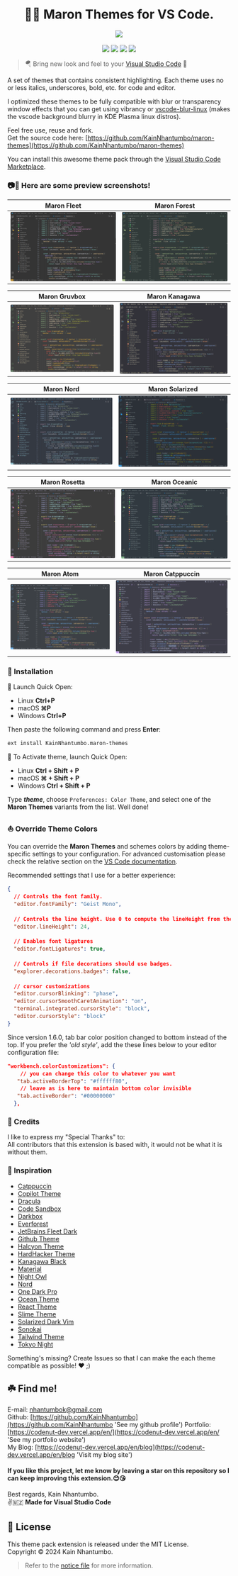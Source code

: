 <h1 align="center">
 🎉💖 Maron Themes for VS Code.
</h1>

<p align="center">
    <a href="https://github.com/KainNhantumbo/maron-themes" alt="Mozambique Message">
        <img src="https://img.shields.io/badge/ FROM-🇲🇿MOZAMBIQUE%20WITH%20LOVE-red?style=for-the-badge&labelColor=066767&color=f0134d" /></a>
</p>

<p align="center">
    <a href="https://marketplace.visualstudio.com/items?itemName=KainNhantumbo.maron-themes" alt="Marketplace">
        <img src="https://img.shields.io/badge/vscode-marketplace-blue?style=flat-square&labelColor=d29922&color=2f81f7" /></a>
    <a href="https://github.com/KainNhantumbo/maron-themes" alt="Repository">
        <img src="https://img.shields.io/badge/github-repository-blueviolet?style=flat-square&labelColor=2f81f7&color=238636" /></a>
    <a href="https://github.com/KainNhantumbo/maron-themes/issues" alt="Issues">
        <img src="https://img.shields.io/badge/issue-feedback-red?style=flat-square" /></a>
    <a href="https://vscode.dev/theme/KainNhantumbo.maron-themes" alt="Preview">
        <img src="https://img.shields.io/badge/preview-vscode.dev-yellow?style=flat-square" /></a>
</p>

> 🪂 Bring new look and feel to your [Visual Studio Code](https://code.visualstudio.com) 🤩

A set of themes that contains consistent highlighting. Each theme uses no or less italics, underscores, bold, etc. for code and editor.

I optimized these themes to be fully compatible with blur or transparency window effects that you can get using vibrancy or [vscode-blur-linux](https://marketplace.visualstudio.com/items?itemName=mhabrar.vscode-blur-linux) (makes the vscode background blurry in KDE Plasma linux distros).

Feel free use, reuse and fork.\
Get the source code here: [https://github.com/KainNhantumbo/maron-themes](https://github.com/KainNhantumbo/maron-themes)

You can install this awesome theme pack through the [Visual Studio Code Marketplace](https://marketplace.visualstudio.com/items?itemName=KainNhantumbo.maron-themes).

### 📷🥰 Here are some preview screenshots!

|            Maron Fleet            |           Maron Forest            |
| :-------------------------------: | :-------------------------------: |
| ![](./previews/Screenshot_00.png) | ![](./previews/Screenshot_01.png) |

|           Maron Gruvbox           |          Maron Kanagawa           |
| :-------------------------------: | :-------------------------------: |
| ![](./previews/Screenshot_02.png) | ![](./previews/Screenshot_03.png) |

|            Maron Nord             |          Maron Solarized          |
| :-------------------------------: | :-------------------------------: |
| ![](./previews/Screenshot_04.png) | ![](./previews/Screenshot_05.png) |

|           Maron Rosetta           |           Maron Oceanic           |
| :-------------------------------: | :-------------------------------: |
| ![](./previews/Screenshot_06.png) | ![](./previews/Screenshot_07.png) |

|            Maron Atom             |         Maron Catppuccin          |
| :-------------------------------: | :-------------------------------: |
| ![](./previews/Screenshot_08.png) | ![](./previews/Screenshot_09.png) |

### 🚀 Installation

👏 Launch Quick Open:

- Linux **Ctrl+P**
- macOS **⌘P**
- Windows **Ctrl+P**

Then paste the following command and press **Enter**:

```bash
ext install KainNhantumbo.maron-themes
```

👏 To Activate theme, launch Quick Open:

- Linux **Ctrl + Shift + P**
- macOS **⌘ + Shift + P**
- Windows **Ctrl + Shift + P**

Type **_theme_**, choose `Preferences: Color Theme`, and select one of the **Maron Themes** variants from the list. Well done!

### ⛵ Override Theme Colors

You can override the **Maron Themes** and schemes colors by adding theme-specific settings to your configuration. For advanced customisation please check the relative section on the [VS Code documentation](https://code.visualstudio.com/docs/getstarted/themes#_customizing-a-color-theme).

Recommended settings that I use for a better experience:

```json
{
  // Controls the font family.
  "editor.fontFamily": "Geist Mono",

  // Controls the line height. Use 0 to compute the lineHeight from the fontSize.
  "editor.lineHeight": 24,

  // Enables font ligatures
  "editor.fontLigatures": true,

  // Controls if file decorations should use badges.
  "explorer.decorations.badges": false,

  // cursor customizations
  "editor.cursorBlinking": "phase",
  "editor.cursorSmoothCaretAnimation": "on",
  "terminal.integrated.cursorStyle": "block",
  "editor.cursorStyle": "block"
}
```

Since version 1.6.0, tab bar color position changed to bottom instead of the top. If you prefer the _'old style'_, add the these lines below to your editor configuration file:

```json
"workbench.colorCustomizations": {
    // you can change this color to whatever you want
   "tab.activeBorderTop": "#ffffff80",
    // leave as is here to maintain bottom color invisible
   "tab.activeBorder": "#00000000"
  },
```

### 🥳 Credits

I like to express my "Special Thanks" to:\
All contributors that this extension is based with, it would not be what it is without them.

### 🦄 Inspiration

- [Catppuccin](https://marketplace.visualstudio.com/items?itemName=Catppuccin.catppuccin-vsc)
- [Copilot Theme](https://marketplace.visualstudio.com/items?itemName=benjaminbenais.copilot-theme)
- [Dracula](https://marketplace.visualstudio.com/items?itemName=dracula-theme.theme-dracula)
- [Code Sandbox](https://marketplace.visualstudio.com/items?itemName=CodeSandbox-io.codesandbox-projects-theme)
- [Darkbox](https://marketplace.visualstudio.com/items?itemName=bottledlactose.darkbox)
- [Everforest](https://marketplace.visualstudio.com/items?itemName=sainnhe.everforest)
- [JetBrains Fleet Dark](https://marketplace.visualstudio.com/items?itemName=franzgollhammer.jb-fleet-dark)
- [Github Theme](https://marketplace.visualstudio.com/items?itemName=github.theme)
- [Halcyon Theme](https://marketplace.visualstudio.com/items?itemName=brittanychiang.halcyon-vscode)
- [HardHacker Theme](https://marketplace.visualstudio.com/items?itemName=HardHacker.hard-hacker-theme)
- [Kanagawa Black](https://marketplace.visualstudio.com/items?itemName=Lamarcke.kanagawa-black)
- [Material](https://marketplace.visualstudio.com/items?itemName=Equinusocio.vsc-material-theme)
- [Night Owl](https://marketplace.visualstudio.com/items?itemName=sdras.night-owl)
- [Nord](https://marketplace.visualstudio.com/items?itemName=arcticicestudio.nord-visual-studio-code)
- [One Dark Pro](https://marketplace.visualstudio.com/items?itemName=zhuangtongfa.material-theme)
- [Ocean Theme](https://marketplace.visualstudio.com/items?itemName=alanlang.theme-ocean)
- [React Theme](https://marketplace.visualstudio.com/items?itemName=MoonHealth.react-theme-faithful)
- [Slime Theme](https://marketplace.visualstudio.com/items?itemName=smlombardi.slime)
- [Solarized Dark Vim](https://marketplace.visualstudio.com/items?itemName=hkmix.solarized-dark-vim)
- [Sonokai](https://marketplace.visualstudio.com/items?itemName=sainnhe.sonokai)
- [Tailwind Theme](https://marketplace.visualstudio.com/items?itemName=WollaceBuarque.tailwind-theme)
- [Tokyo Night](https://marketplace.visualstudio.com/items?itemName=enkia.tokyo-night)

Something's missing? Create Issues so that I can make the each theme compatible as possible! ❤️ ;)

## ☘️ Find me!

E-mail: [nhantumbok@gmail.com](nhantumbok@gmail.com 'Send an e-mail')\
Github: [https://github.com/KainNhantumbo](https://github.com/KainNhantumbo 'See my github profile')
Portfolio: [https://codenut-dev.vercel.app/en/](https://codenut-dev.vercel.app/en/ 'See my portfolio website')\
My Blog: [https://codenut-dev.vercel.app/en/blog](https://codenut-dev.vercel.app/en/blog 'Visit my blog site')

#### If you like this project, let me know by leaving a star on this repository so I can keep improving this extension.😊😘

Best regards, Kain Nhantumbo.\
✌️🇲🇿 **Made for Visual Studio Code**

## 📜 License

This theme pack extension is released under the MIT License.\
Copyright &copy; 2024 Kain Nhantumbo.

> Refer to the [notice file](./NOTICE.md) for more information.
